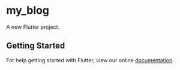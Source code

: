 # my_blog

A new Flutter project.

## Getting Started

For help getting started with Flutter, view our online
[documentation](https://flutter.io/).

